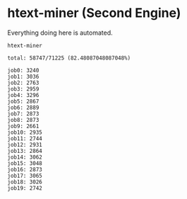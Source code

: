 # htext-miner (Second Engine)

Everything doing here is automated.

```
htext-miner

total: 58747/71225 (82.48087048087048%)

job0: 3240
job1: 3036
job2: 2763
job3: 2959
job4: 3296
job5: 2867
job6: 2889
job7: 2873
job8: 2873
job9: 2661
job10: 2935
job11: 2744
job12: 2931
job13: 2864
job14: 3062
job15: 3048
job16: 2873
job17: 3065
job18: 3026
job19: 2742
```